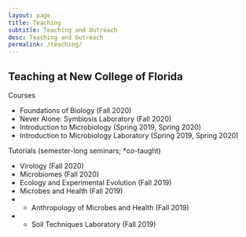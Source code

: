 ```yaml
---
layout: page
title: Teaching
subtitle: Teaching and Outreach
desc: Teaching and Outreach
permalink: /teaching/
---
```


<div class="pretty-links">

## Teaching at New College of Florida

Courses
- Foundations of Biology (Fall 2020)
- Never Alone: Symbiosis Laboratory (Fall 2020)
- Introduction to Microbiology (Spring 2019, Spring 2020)
- Introduction to Microbiology Laboratory (Spring 2019, Spring 2020)

Tutorials (semester-long seminars; *co-taught)
- Virology (Fall 2020)
- Microbiomes (Fall 2020)
- Ecology and Experimental Evolution (Fall 2019)
- Microbes and Health (Fall 2019)
- * Anthropology of Microbes and Health (Fall 2019)
- * Soil Techniques Laboratory (Fall 2019)

</div>
